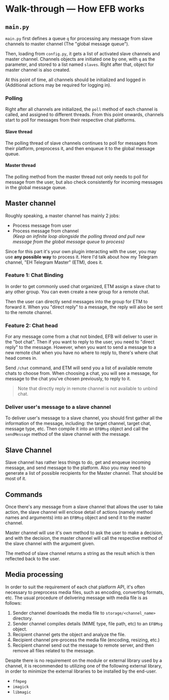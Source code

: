 # Walk-through — How EFB works

## `main.py`
`main.py` first defines a queue `q` for processing any message from slave channels to master channel (The "global message queue").

Then, loading from `config.py`, it gets a list of activated slave channels and master channel. Channels objects are initiated one by one, with `q` as the parameter, and stored to a list named `slaves`. Right after that, object for master channel is also created.

At this point of time, all channels should be initialized and logged in (Additional actions may be required for logging in).

### Polling
Right after all channels are initialized, the `poll` method of each channel is called, and assigned to different threads. From this point onwards, channels start to poll for messages from their respective chat platforms.

#### Slave thread
The polling thread of slave channels continues to poll for messages from their platform, preprocess it, and then enqueue it to the global message queue.

#### Master thread
The polling method from the master thread not only needs to poll for message from the user, but also check consistently for incoming messages in the global message queue.

## Master channel
Roughly speaking, a master channel has mainly 2 jobs:
* Process message from user
* Process message from channel  
  _(Keep an infinite loop alongside the polling thread and pull new message from the global message queue to process)_

Since for this part it's your own plugin interacting with the user, you may use __any possible way__ to process it. Here I'd talk about how my Telegram channel, "EH Telegram Master" (ETM), does it.

### Feature 1: Chat Binding
In order to get commonly used chat organized, ETM assign a slave chat to any other group. You can even create a new group for a remote chat.

Then the user can directly send messages into the group for ETM to forward it. When you "direct reply" to a message, the reply will also be sent to the remote channel.

### Feature 2: Chat head
For any message come from a chat not binded, EFB will deliver to user in the "bot chat". Then if you want to reply to the user, you need to "direct reply" to the message. However, when you want to send a message to a new remote chat when you have no where to reply to, there's where chat head comes in.

Send `/chat` command, and ETM will send you a list of available remote chats to choose from. When choosing a chat, you will see a message, for message to the chat you've chosen previously, to reply to it.
> Note that directly reply in remote channel is not available to unbind chat.

### Deliver user's message to a slave channel
To deliver user's message to a slave channel, you should first gather all the information of the message, including: the target channel, target chat, message type, etc. Then compile it into an `EFBMsg` object and call the `sendMessage` method of the slave channel with the message.

## Slave Channel
Slave channel has rather less things to do, get and enqueue incoming message, and send message to the platform. Also you may need to generate a list of possible recipients for the Master channel. That should be most of it.

## Commands
Once there's any message from a slave channel that allows the user to take action, the slave channel will enclose detail of actions (namely method names and arguments) into an `EFBMsg` object and send it to the master channel.

Master channel will use it's own method to ask the user to make a decision, and with the decision, the master channel will call the respective method of the slave channel with the argument given.

The method of slave channel returns a string as the result which is then reflected back to the user.

## Media processing
In order to suit the requirement of each chat platform API, it's often necessary to preprocess media files, such as encoding, converting formats, etc. The usual procedure of delivering message with media file is as follows:

1. Sender channel downloads the media file to `storage/<channel_name>` directory.
2. Sender channel compiles details (MIME type, file path, etc) to an `EFBMsg` object.
3. Recipient channel gets the object and analyze the file.
4. Recipient channel pre-process the media file (encoding, resizing, etc.)
5. Recipient channel send out the message to remote server, and then remove all files related to the message.

Despite there is no requirement on the module or external library used by a channel, it is recommended to utilizing one of the following external library, in order to minimize the external libraries to be installed by the end-user.
* `ffmpeg`
* `imagick`
* `libmagic`
